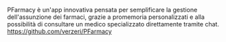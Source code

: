 PFarmacy è un'app innovativa pensata per semplificare la gestione dell'assunzione dei farmaci, grazie a promemoria personalizzati e alla possibilità di consultare un medico specializzato direttamente tramite chat.
https://github.com/verzeri/PFarmacy
